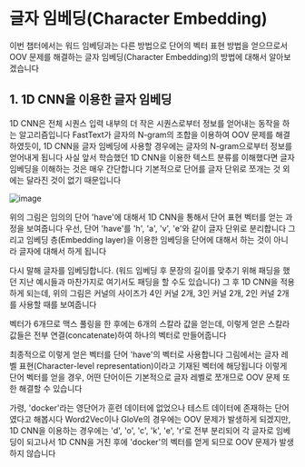 # 글자 임베딩(Character Embedding)

이번 챕터에서는 워드 임베딩과는 다른 방법으로 단어의 벡터 표현 방법을 얻으므로서 OOV 문제를 해결하는 글자 임베딩(Character Embedding)의 방법에 대해서 알아보겠습니다

## 1. 1D CNN을 이용한 글자 임베딩 

1D CNN은 전체 시퀀스 입력 내부의 더 작은 시퀀스로부터 정보를 얻어내는 동작을 하는 알고리즘입니다
FastText가 글자의 N-gram의 조합을 이용하여 OOV 문제를 해결하였듯이, 1D CNN을 글자 임베딩에 사용할 경우에는 글자의 N-gram으로부터 정보를 얻어내게 됩니다 사실 앞서 학습했던 1D CNN을 이용한 텍스트 분류를 이해했다면 글자 임베딩을 이해하는 것은 매우 간단합니다 기본적으로 단어를 글자 단위로 쪼개는 것 외에는 달라진 것이 없기 때문입니다

![image](https://user-images.githubusercontent.com/80239748/136754487-a6ac87b9-5b32-4b8c-8fbb-28a35d6d6f68.png)

위의 그림은 임의의 단어 'have'에 대해서 1D CNN을 통해서 단어 표현 벡터를 얻는 과정을 보여줍니다 우선, 단어 'have'를 'h', 'a', 'v', 'e'와 같이 글자 단위로 분리합니다 그리고 임베딩 층(Embedding layer)을 이용한 임베딩을 단어에 대해서 하는 것이 아니라 글자에 대해서 하게 됩니다

다시 말해 글자를 임베딩합니다. (워드 임베딩 후 문장의 길이를 맞추기 위해 패딩을 했던 지난 예시들과 마찬가지로 여기서도 패딩을 할 수도 있습니다) 그 후 1D CNN을 적용하게 되는데, 위의 그림은 커널의 사이즈가 4인 커널 2개, 3인 커널 2개, 2인 커널 2개를 사용할 때를 보여줍니다

벡터가 6개므로 맥스 풀링을 한 후에는 6개의 스칼라 값을 얻는데, 이렇게 얻은 스칼라값들은 전부 연결(concatenate)하여 하나의 벡터로 만들어줍니다

최종적으로 이렇게 얻은 벡터를 단어 'have'의 벡터로 사용합니다 그림에서는 글자 레벨 표현(Character-level representation)이라고 기재된 벡터에 해당됩니다 이렇게 단어 벡터를 얻을 경우, 어떤 단어이든 기본적으로 글자 레벨로 쪼개므로 OOV 문제 또한 해결할 수 있습니다 

가령, 'docker'라는 영단어가 훈련 데이터에 없었으나 테스트 데이터에 존재하는 단어였다고 해봅시다 Word2Vec이나 GloVe의 경우에는 OOV 문제가 발생하게 되겠지만, 1D CNN을 이용하는 경우에는 'd', 'o', 'c', 'k', 'e', 'r'로 전부 분리되어 각 글자로 임베딩이 되고나서 1D CNN을 거친 후에 'docker'의 벡터를 얻게 되므로 OOV 문제가 발생하지 않습니다
